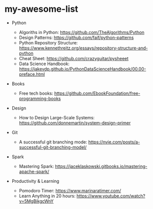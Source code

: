 # my-awesome-list

- Python
  - Algoriths in Python: https://github.com/TheAlgorithms/Python
  - Design Patterns: https://github.com/faif/python-patterns
  - Python Repository Structure: https://www.kennethreitz.org/essays/repository-structure-and-python
  - Cheat Sheet: https://github.com/crazyguitar/pysheeet
  - Data Science Handbook: https://jakevdp.github.io/PythonDataScienceHandbook/00.00-preface.html


- Books
  - Free tech books: https://github.com/EbookFoundation/free-programming-books
  
- Design
  - How to Design Large-Scale Systems: https://github.com/donnemartin/system-design-primer
 
- Git
  - A successful git branching mode: https://nvie.com/posts/a-successful-git-branching-model/
 
- Spark
  - Mastering Spark: https://jaceklaskowski.gitbooks.io/mastering-apache-spark/
  
- Productivity & Learning
  - Pomodoro Timer: https://www.marinaratimer.com/
  - Learn Anything in 20 hours: https://www.youtube.com/watch?v=5MgBikgcWnY
  
  
